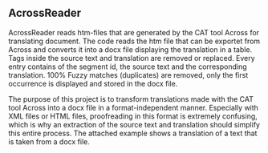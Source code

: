 <h2>AcrossReader</h2>
<p>AcrossReader reads htm-files that are generated by the CAT tool Across for translating document. The code reads the htm file that can be exportet from Across
and converts it into a docx file displaying the translation in a table. Tags inside the source text and translation are removed or replaced. Every entry contains of
the segment id, the source text and the corresponding translation. 100% Fuzzy matches (duplicates) are removed, only the first occurrence is displayed and
stored in the docx file.</p>
<p>The purpose of this project is to transform translations made with the CAT tool Across into a docx file in a format-independent manner. Especially with XML files or HTML files, proofreading in this format is extremely confusing, which is why an extraction of the source text and translation should simplify this entire process. The attached example shows a translation of a text that is taken from a docx file.</p>

